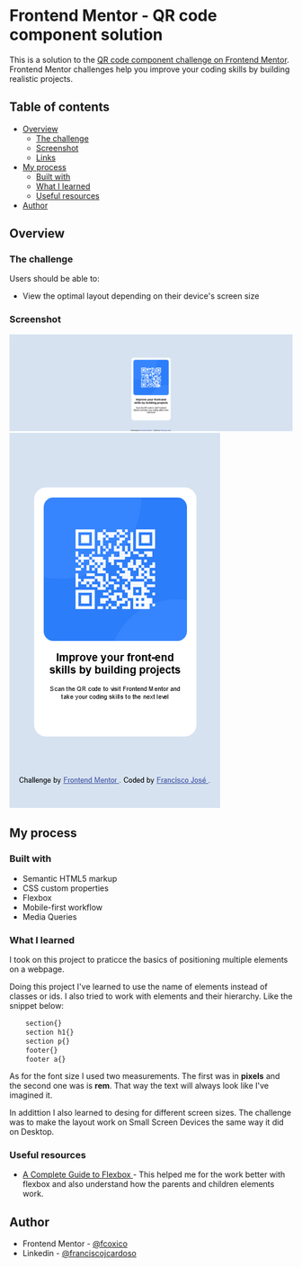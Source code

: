 # Frontend Mentor - QR code component solution

This is a solution to the [QR code component challenge on Frontend Mentor](https://www.frontendmentor.io/challenges/qr-code-component-iux_sIO_H). Frontend Mentor challenges help you improve your coding skills by building realistic projects. 

## Table of contents

- [Overview](#overview)
  - [The challenge](#the-challenge)
  - [Screenshot](#screenshot)
  - [Links](#links)
- [My process](#my-process)
  - [Built with](#built-with)
  - [What I learned](#what-i-learned)
  - [Useful resources](#useful-resources)
- [Author](#author)

## Overview

### The challenge

Users should be able to:

- View the optimal layout depending on their device's screen size

### Screenshot

![Desktop Screenshot](screenshot/desktop.png)
![Mobile Screenshot](screenshot/mobile.png)

## My process

### Built with

- Semantic HTML5 markup
- CSS custom properties
- Flexbox
- Mobile-first workflow
- Media Queries


### What I learned

I took on this project to praticce the basics of positioning multiple elements on a webpage. 

Doing this project I've learned to use the name of elements instead of classes or ids. I also tried to work with elements and their hierarchy. Like the snippet below:

```
    section{}
    section h1{}
    section p{}
    footer{}
    footer a{}
```

As for the font size I used two measurements. The first was in **pixels** and the second one was is **rem**. That way the text will always look like I've imagined it.

In addittion I also learned to desing for different screen sizes. The challenge was to make the layout work on Small Screen Devices the same way it did on Desktop. 

### Useful resources

- [A Complete Guide to Flexbox
](https://css-tricks.com/snippets/css/a-guide-to-flexbox/) - This helped me for the work better with flexbox and also understand how the parents and children elements work.

## Author

- Frontend Mentor - [@fcoxico](https://www.frontendmentor.io/profile/fcoxico)
- Linkedin - [@franciscojcardoso](https://www.linkedin.com/in/franciscojcardoso/)

